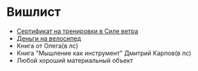 # Вишлист

- [Сертификат на тренировки в Силе ветра](https://silavetra.com/certificate)
- [Деньги на велосипед](https://shulz.ru/catalog/bikes/road/shulz-lucky-clover/1131)
- Книга от Олега(в лс)
- Книга "Мышление как инструмент" Дмитрий Карпов(в лс)
- Любой хороший материальный объект

